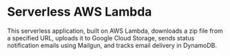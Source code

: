 
# Serverless AWS Lambda

This serverless application, built on AWS Lambda, downloads a zip file from a specified URL, uploads it to Google Cloud Storage, sends status notification emails using Mailgun, and tracks email delivery in DynamoDB.

